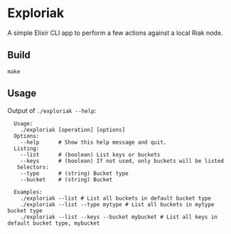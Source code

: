 Exploriak
============

A simple Elixir CLI app to perform a few actions against a local Riak node.

## Build

```
make
```

## Usage

Output of `./exploriak --help`:

```
  Usage:
    ./exploriak [operation] [options]
  Options:
    --help      # Show this help message and quit.
  Listing:
    --list      # (boolean) List keys or buckets
    --keys      # (boolean) If not used, only buckets will be listed
   Selectors: 
    --type      # (string) Bucket type
    --bucket    # (string) Bucket

  Examples:
    ./exploriak --list # List all buckets in default bucket type
    ./exploriak --list --type mytype # List all buckets in mytype bucket type
    ./exploriak --list --keys --bucket mybucket # List all keys in default bucket type, mybucket
```